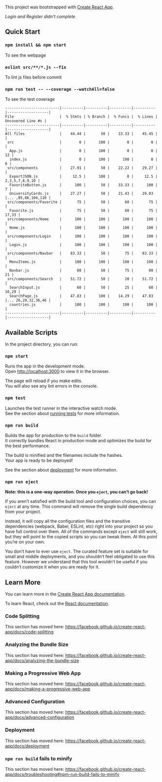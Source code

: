 This project was bootstrapped with [Create React App](https://github.com/facebook/create-react-app).

_Login and Register didn't complete_

## Quick Start

### `npm install && npm start`

To see the webpage

### `eslint src/**/*.js --fix`

To lint js files before commit

### `npm run test -- --coverage --watchAll=false`

To see the test coverage

```
-------------------------|----------|----------|----------|----------|-------------------|
File                     |  % Stmts | % Branch |  % Funcs |  % Lines | Uncovered Line #s |
-------------------------|----------|----------|----------|----------|-------------------|
All files                |    44.44 |       50 |    33.33 |    45.45 |                   |
 src                     |        0 |      100 |        0 |        0 |                   |
  App.js                 |        0 |      100 |        0 |        0 |                12 |
  index.js               |        0 |      100 |      100 |        0 |                 6 |
 src/components          |    27.91 |       50 |    22.22 |    29.27 |                   |
  ExportJSON.js          |     12.5 |      100 |        0 |     12.5 |    2,3,5,7,8,9,10 |
  FavoriteButton.js      |      100 |       50 |    33.33 |      100 |                 7 |
  UniversityCards.js     |    27.27 |       50 |    21.43 |    29.03 |... ,85,86,104,110 |
 src/components/Favorite |       75 |       50 |       60 |       75 |                   |
  Favorite.js            |       75 |       50 |       60 |       75 |             17,33 |
 src/components/Home     |      100 |      100 |      100 |      100 |                   |
  Home.js                |      100 |      100 |      100 |      100 |                   |
 src/components/Login    |      100 |      100 |      100 |      100 |                   |
  Login.js               |      100 |      100 |      100 |      100 |                   |
 src/components/Navbar   |    83.33 |       50 |       75 |    83.33 |                   |
  MenuItems.js           |      100 |      100 |      100 |      100 |                   |
  Navbar.js              |       80 |       50 |       75 |       80 |                21 |
 src/components/Search   |    51.72 |       50 |       20 |    51.72 |                   |
  SearchInput.js         |       60 |       50 |       25 |       60 |             16,29 |
  SearchPage.js          |    47.83 |      100 |    14.29 |    47.83 |... 26,28,32,36,46 |
  countries.js           |      100 |      100 |      100 |      100 |                   |
-------------------------|----------|----------|----------|----------|-------------------|
```

## Available Scripts

In the project directory, you can run:

### `npm start`

Runs the app in the development mode.<br />
Open [http://localhost:3000](http://localhost:3000) to view it in the browser.

The page will reload if you make edits.<br />
You will also see any lint errors in the console.

### `npm test`

Launches the test runner in the interactive watch mode.<br />
See the section about [running tests](https://facebook.github.io/create-react-app/docs/running-tests) for more information.

### `npm run build`

Builds the app for production to the `build` folder.<br />
It correctly bundles React in production mode and optimizes the build for the best performance.

The build is minified and the filenames include the hashes.<br />
Your app is ready to be deployed!

See the section about [deployment](https://facebook.github.io/create-react-app/docs/deployment) for more information.

### `npm run eject`

**Note: this is a one-way operation. Once you `eject`, you can’t go back!**

If you aren’t satisfied with the build tool and configuration choices, you can `eject` at any time. This command will remove the single build dependency from your project.

Instead, it will copy all the configuration files and the transitive dependencies (webpack, Babel, ESLint, etc) right into your project so you have full control over them. All of the commands except `eject` will still work, but they will point to the copied scripts so you can tweak them. At this point you’re on your own.

You don’t have to ever use `eject`. The curated feature set is suitable for small and middle deployments, and you shouldn’t feel obligated to use this feature. However we understand that this tool wouldn’t be useful if you couldn’t customize it when you are ready for it.

## Learn More

You can learn more in the [Create React App documentation](https://facebook.github.io/create-react-app/docs/getting-started).

To learn React, check out the [React documentation](https://reactjs.org/).

### Code Splitting

This section has moved here: https://facebook.github.io/create-react-app/docs/code-splitting

### Analyzing the Bundle Size

This section has moved here: https://facebook.github.io/create-react-app/docs/analyzing-the-bundle-size

### Making a Progressive Web App

This section has moved here: https://facebook.github.io/create-react-app/docs/making-a-progressive-web-app

### Advanced Configuration

This section has moved here: https://facebook.github.io/create-react-app/docs/advanced-configuration

### Deployment

This section has moved here: https://facebook.github.io/create-react-app/docs/deployment

### `npm run build` fails to minify

This section has moved here: https://facebook.github.io/create-react-app/docs/troubleshooting#npm-run-build-fails-to-minify
